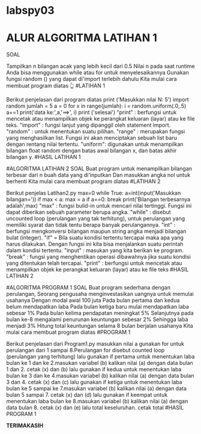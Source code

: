 # labspy03
# ALUR ALGORITMA LATIHAN 1
SOAL

Tampilkan n bilangan acak yang lebih kecil dari 0.5
Nilai n pada saat runtime
Anda bisa menggunakan while atau for untuk menyelesaikannya
Gunakan fungsi random () yang dapat di'import terlebih dahulu
Kita mulai cara membuat program diatas 👆
#LATIHAN 1

Berikut penjelasan dari program diatas
print ('Masukkan nilai N: 5')
import random
jumlah = 5
a = 0
for x in range(jumlah):
i = random.uniform(.0,.5)
a+=1
print('data ke:',a,'==>', i)
print ('selesai')
"print" : berfungsi untuk mencetak atau menampilkan objek ke perangkat keluaran (layar) atau ke file teks.
"import" : fungsi lanjut yang dipanggil oleh statement import.
"random" : untuk menentukan suatu pilihan.
"range" : merupakan fungsi yang menghasilkan list. Fungsi ini akan menciptakan sebuah list baru dengan rentang nilai tertentu.
"uniform": digunakan untuk menampilkan bilangan float random dengan batas awal bilangan x, dan batas akhir bilangan y.
#HASIL LATIHAN 1

#ALGORITMA LATIHAN 2
SOAL
Buat program untuk menampilkan bilangan terbesar dari n buah data yang di'inputkan
Dan masukkan angka nol untuk berhenti
Kita mulai cara membuat program diatas 
#LATIHAN 2

Berikut penjelas Latihan2.py
max=0
while True:
a=int(input('Masukkan bilangan='))
if max < a:
max = a
if a==0:
break
print('Bilangan terbesarnya adalah',max)
"max" : fungsi bulid-in untuk mencari nilai tertinggi. Fungsi ini dapat diberikan sebuah parameter berupa angka.
"while" : disebut uncounted loop (perulangan yang tak terhitung), untuk perulangan yang memiliki syarat dan tidak tentu berapa banyak perulangannya.
"int" : berfungsi mengkonversi bilangan maupun string angka menjadi bilangan bulat (integer).
"if" = Bila suatu kondisi tertentu tercapai maka apa yang harus dilakukan. Dengan fungsi ini kita bisa menjalankan suatu perintah dalam kondisi tertentu.
"input" : masukan yang kita berikan ke program.
"break" : fungsi yang menghentikan operasi dibawahnya jika suatu kondisi yang ditentukan telah tercapai.
"print" : berfungsi untuk mencetak atau menampilkan objek ke perangkat keluaran (layar) atau ke file teks
#HASIL LATIHAN 2

#ALGORITMA PROGRAM 1
SOAL
Buat program sederhana dengan perulangan,
Seorang pengusaha menginvestasikan uangnya untuk memulai usahanya
Dengan modal awal 100 juta
Pada bulan pertama dan kedua belum mendapatkan laba
Pada bulan ketiga baru mulai mendapatkan laba sebesar 1%
Pada bulan kelima pendapatan meningkat 5%
Selanjutnya pada bulan ke-8 mengalami penurunan keuntungan sebesar 2%
Sehingga laba menjadi 3%
Hitung total keuntungan selama 8 bulan berjalan usahanya
Kita mulai cara membuat program diatas 
#PROGRAM 1

Berikut penjelasan dari Program1.py
masukkan nilai a
gunakan for untuk perulangan dari 1 sampai 8.Perulangan for disebut counted loop (perulangan yang terhitung)
lalu gunakan if pertama untuk menentukan laba bulan ke 1 dan ke 2.masukan variabel (b) kalikan nilai (a) dengan data bulan 1 dan 2. cetak (x) dan (b)
lalu gunakan if kedua untuk menentukan laba bulan ke 3 dan ke 4.masukan variabel (b) kalikan nilai (a) dengan data bulan 3 dan 4. cetak (x) dan (c)
lalu gunakan if ketiga untuk menentukan laba bulan ke 5 sampai ke 7.masukan variabel (b) kalikan nilai (a) dengan data bulan 5 sampai 7. cetak (x) dan (d)
lalu gunakan if keempat untuk menentukan laba bulan ke 8.masukan variabel (b) kalikan nilai (a) dengan data bulan 8. cetak (x) dan (e)
lalu total keseluruhan.
cetak total
#HASIL PROGRAM 1

******TERIMAKASIH******
